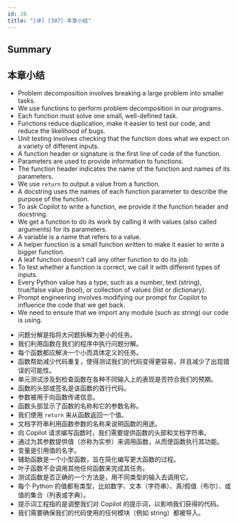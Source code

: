 ```yaml
---
id: 28
title: "[译] [307] 本章小结"
---
```



## Summary
## 本章小结

* Problem decomposition involves breaking a large problem into smaller tasks.
* We use functions to perform problem decomposition in our programs.
* Each function must solve one small, well-defined task.
* Functions reduce duplication, make it easier to test our code, and reduce the likelihood of bugs.
* Unit testing involves checking that the function does what we expect on a variety of different inputs.
* A function header or signature is the first line of code of the function.
* Parameters are used to provide information to functions.
* The function header indicates the name of the function and names of its parameters.
* We use `return` to output a value from a function.
* A docstring uses the names of each function parameter to describe the purpose of the function.
* To ask Copilot to write a function, we provide it the function header and docstring.
* We get a function to do its work by calling it with values (also called arguments) for its parameters.
* A variable is a name that refers to a value.
* A helper function is a small function written to make it easier to write a bigger function.
* A leaf function doesn’t call any other function to do its job.
* To test whether a function is correct, we call it with different types of inputs.
* Every Python value has a type, such as a number, text (string), true/false value (bool), or collection of values (list or dictionary).
* Prompt engineering involves modifying our prompt for Copilot to influence the code that we get back.
* We need to ensure that we import any module (such as string) our code is using.

<!-- -->

* 问题分解是指将大问题拆解为更小的任务。
* 我们利用函数在我们的程序中执行问题分解。
* 每个函数都应解决一个小而具体定义的任务。
* 函数帮助减少代码重复，使得测试我们的代码变得更容易，并且减少了出现错误的可能性。
* 单元测试涉及到检查函数在各种不同输入上的表现是否符合我们的预期。
* 函数的头部或签名是该函数的首行代码。
* 参数被用于向函数传递信息。
* 函数头部显示了函数的名称和它的参数名称。
* 我们使用 `return` 来从函数返回一个值。
* 文档字符串利用函数参数的名称来说明函数的用途。
* 向 Copilot 请求编写函数时，我们需要提供函数的头部和文档字符串。
* 通过为其参数提供值（亦称为实参）来调用函数，从而使函数执行其功能。
* 变量是引用值的名字。
* 辅助函数是一个小型函数，旨在简化编写更大函数的过程。
* 叶子函数不会调用其他任何函数来完成其任务。
* 测试函数是否正确的一个方法是，用不同类型的输入去调用它。
* 每个 Python 的值都有类型，比如数字、文本（字符串）、真/假值（布尔）、或值的集合（列表或字典）。
* 提示词工程指的是调整我们对 Copilot 的提示词，以影响我们获得的代码。
* 我们需要确保我们的代码使用的任何模块（例如 string）都被导入。
